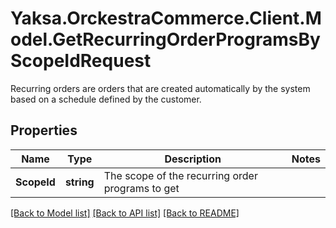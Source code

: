 # Yaksa.OrckestraCommerce.Client.Model.GetRecurringOrderProgramsByScopeIdRequest
Recurring orders are orders that are created automatically by the system based on a schedule defined by the customer.

## Properties

Name | Type | Description | Notes
------------ | ------------- | ------------- | -------------
**ScopeId** | **string** | The scope of the recurring order programs to get | 

[[Back to Model list]](../README.md#documentation-for-models) [[Back to API list]](../README.md#documentation-for-api-endpoints) [[Back to README]](../README.md)

